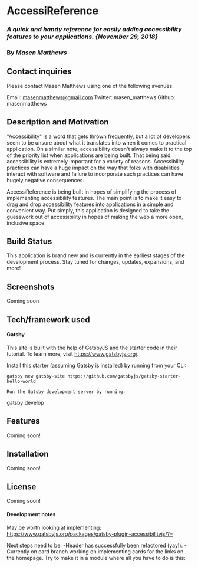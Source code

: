 # AccessiReference
### _A quick and handy reference for easily adding accessibility features to your applications. {November 29, 2018}_

### By _Masen Matthews_

## Contact inquiries
Please contact Masen Matthews using one of the following avenues:

Email: masenmatthews@gmail.com
Twitter: masen_matthews
Github: masenmatthews

## Description and Motivation
"Accessibility" is a word that gets thrown frequently, but a lot of developers seem to be unsure about what it translates into when it comes to practical application. On a similar note, accessibility doesn't always make it to the top of the priority list when applications are being built. That being said, accessibility is extremely important for a variety of reasons. Accessibility practices can have a huge impact on the way that folks with disabilities interact with software and failure to incorporate such practices can have hugely negative consequences.  

AccessiReference is being built in hopes of simplifying the process of implementing accessibility features. The main point is to make it easy to drag and drop accessibility features into applications in a simple and convenient way. Put simply, this application is designed to take the guesswork out of accessibility in hopes of making the web a more open, inclusive space.

## Build Status
This application is brand new and is currently in the earliest stages of the development process. Stay tuned for changes, updates, expansions, and more!

## Screenshots
Coming soon

## Tech/framework used
#### Gatsby
This site is built with the help of GatsbyJS and the starter code in their tutorial. To learn more, visit https://www.gatsbyjs.org/.

Install this starter (assuming Gatsby is installed) by running from your CLI:
```
gatsby new gatsby-site https://github.com/gatsbyjs/gatsby-starter-hello-world

Run the Gatsby development server by running:
```
gatsby develop

## Features
Coming soon!

## Installation
Coming soon!

## License
Coming soon!

#### Development notes
May be worth looking at implementing: https://www.gatsbyjs.org/packages/gatsby-plugin-accessibilityjs/?=

Next steps need to be:
  -Header has successfully been refactored (yay!).
  -Currently on card branch working on implementing cards for the links on the homepage. Try to make it in a <Card /> module where all you have to do is this:

  <Card>
    <link to vision>
  </Card>
